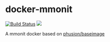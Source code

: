 # docker-mmonit
[![Build Status](https://travis-ci.org/Idnan/docker-mmonit.svg?branch=master)](https://travis-ci.org/Idnan/docker-mmonit)
[![](https://images.microbadger.com/badges/version/idnan/mmonit.svg)](https://microbadger.com/images/idnan/mmonit "Get your own version badge on microbadger.com")

A mmonit docker based on [phusion/baseimage](http://phusion.github.io/baseimage-docker/)